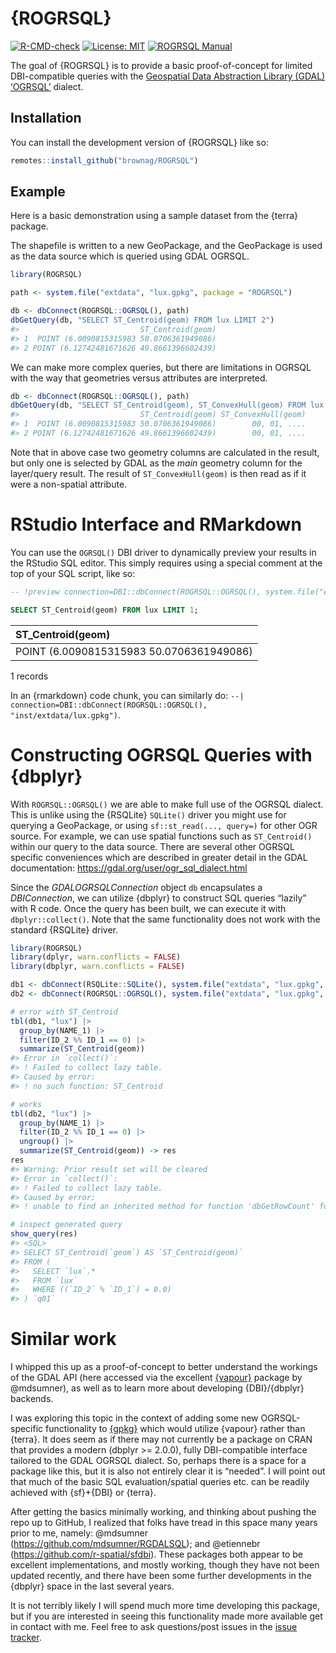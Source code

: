 
<!-- README.md is generated from README.Rmd. Please edit that file -->

# {ROGRSQL}

<!-- badges: start -->

[![R-CMD-check](https://github.com/brownag/ROGRSQL/actions/workflows/R-CMD-check.yaml/badge.svg)](https://github.com/brownag/ROGRSQL/actions/workflows/R-CMD-check.yaml)
[![License:
MIT](https://img.shields.io/badge/License-MIT-yellow.svg)](https://opensource.org/license/MIT/)
[![ROGRSQL
Manual](https://img.shields.io/badge/docs-HTML-informational)](https://humus.rocks/ROGRSQL/)
<!-- badges: end -->

The goal of {ROGRSQL} is to provide a basic proof-of-concept for limited
DBI-compatible queries with the [Geospatial Data Abstraction Library
(GDAL)](https://gdal.org/)
[‘OGRSQL’](https://gdal.org/user/ogr_sql_dialect.html) dialect.

## Installation

You can install the development version of {ROGRSQL} like so:

``` r
remotes::install_github("brownag/ROGRSQL")
```

## Example

Here is a basic demonstration using a sample dataset from the {terra}
package.

The shapefile is written to a new GeoPackage, and the GeoPackage is used
as the data source which is queried using GDAL OGRSQL.

``` r
library(ROGRSQL)

path <- system.file("extdata", "lux.gpkg", package = "ROGRSQL")

db <- dbConnect(ROGRSQL::OGRSQL(), path)
dbGetQuery(db, "SELECT ST_Centroid(geom) FROM lux LIMIT 2")
#>                           ST_Centroid(geom)
#> 1  POINT (6.0090815315983 50.0706361949086)
#> 2 POINT (6.12742481671626 49.8661396602439)
```

We can make more complex queries, but there are limitations in OGRSQL
with the way that geometries versus attributes are interpreted.

``` r
db <- dbConnect(ROGRSQL::OGRSQL(), path)
dbGetQuery(db, "SELECT ST_Centroid(geom), ST_ConvexHull(geom) FROM lux LIMIT 2")
#>                           ST_Centroid(geom) ST_ConvexHull(geom)
#> 1  POINT (6.0090815315983 50.0706361949086)        00, 01, ....
#> 2 POINT (6.12742481671626 49.8661396602439)        00, 01, ....
```

Note that in above case two geometry columns are calculated in the
result, but only one is selected by GDAL as the *main* geometry column
for the layer/query result. The result of `ST_ConvexHull(geom)` is then
read as if it were a non-spatial attribute.

# RStudio Interface and RMarkdown

You can use the `OGRSQL()` DBI driver to dynamically preview your
results in the RStudio SQL editor. This simply requires using a special
comment at the top of your SQL script, like so:

``` sql
-- !preview connection=DBI::dbConnect(ROGRSQL::OGRSQL(), system.file("extdata", "lux.gpkg", package = "ROGRSQL"))

SELECT ST_Centroid(geom) FROM lux LIMIT 1;
```

<div class="knitsql-table">

| ST_Centroid(geom)                        |
|:-----------------------------------------|
| POINT (6.0090815315983 50.0706361949086) |

1 records

</div>

In an {rmarkdown} code chunk, you can similarly do:
`--| connection=DBI::dbConnect(ROGRSQL::OGRSQL(),  "inst/extdata/lux.gpkg")`.

# Constructing OGRSQL Queries with {dbplyr}

With `ROGRSQL::OGRSQL()` we are able to make full use of the OGRSQL
dialect. This is unlike using the {RSQLite} `SQLite()` driver you might
use for querying a GeoPackage, or using `sf::st_read(..., query=)` for
other OGR source. For example, we can use spatial functions such as
`ST_Centroid()` within our query to the data source. There are several
other OGRSQL specific conveniences which are described in greater detail
in the GDAL documentation: <https://gdal.org/user/ogr_sql_dialect.html>

Since the *GDALOGRSQLConnection* object `db` encapsulates a
*DBIConnection*, we can utilize {dbplyr} to construct SQL queries
“lazily” with R code. Once the query has been built, we can execute it
with `dbplyr::collect()`. Note that the same functionality does not work
with the standard {RSQLite} driver.

``` r
library(ROGRSQL)
library(dplyr, warn.conflicts = FALSE)
library(dbplyr, warn.conflicts = FALSE)

db1 <- dbConnect(RSQLite::SQLite(), system.file("extdata", "lux.gpkg", package = "ROGRSQL"))
db2 <- dbConnect(ROGRSQL::OGRSQL(), system.file("extdata", "lux.gpkg", package = "ROGRSQL"))

# error with ST_Centroid
tbl(db1, "lux") |> 
  group_by(NAME_1) |> 
  filter(ID_2 %% ID_1 == 0) |> 
  summarize(ST_Centroid(geom))
#> Error in `collect()`:
#> ! Failed to collect lazy table.
#> Caused by error:
#> ! no such function: ST_Centroid

# works
tbl(db2, "lux") |> 
  group_by(NAME_1) |>  
  filter(ID_2 %% ID_1 == 0) |> 
  ungroup() |> 
  summarize(ST_Centroid(geom)) -> res
res
#> Warning: Prior result set will be cleared
#> Error in `collect()`:
#> ! Failed to collect lazy table.
#> Caused by error:
#> ! unable to find an inherited method for function 'dbGetRowCount' for signature '"GDALOGRSQLResult"'

# inspect generated query
show_query(res)
#> <SQL>
#> SELECT ST_Centroid(`geom`) AS `ST_Centroid(geom)`
#> FROM (
#>   SELECT `lux`.*
#>   FROM `lux`
#>   WHERE ((`ID_2` % `ID_1`) = 0.0)
#> ) `q01`
```

# Similar work

I whipped this up as a proof-of-concept to better understand the
workings of the GDAL API (here accessed via the excellent
[{vapour}](https://github.com/hypertidy/vapour/) package by @mdsumner),
as well as to learn more about developing {DBI}/{dbplyr} backends.

I was exploring this topic in the context of adding some new
OGRSQL-specific functionality to
[{gpkg}](https://github.com/brownag/gpkg/) which would utilize {vapour}
rather than {terra}. It does seem as if there may not currently be a
package on CRAN that provides a modern (dbplyr \>= 2.0.0), fully
DBI-compatible interface tailored to the GDAL OGRSQL dialect. So,
perhaps there is a space for a package like this, but it is also not
entirely clear it is “needed”. I will point out that much of the basic
SQL evaluation/spatial queries etc. can be readily achieved with
{sf}+{DBI} or {terra}.

After getting the basics minimally working, and thinking about pushing
the repo up to GitHub, I realized that folks have tread in this space
many years prior to me, namely: @mdsumner
(<https://github.com/mdsumner/RGDALSQL>); and @etiennebr
(<https://github.com/r-spatial/sfdbi>). These packages both appear to be
excellent implementations, and mostly working, though they have not been
updated recently, and there have been some further developments in the
{dbplyr} space in the last several years.

It is not terribly likely I will spend much more time developing this
package, but if you are interested in seeing this functionality made
more available get in contact with me. Feel free to ask questions/post
issues in the [issue
tracker](https://github.com/brownag/ROGRSQL/issues/).
